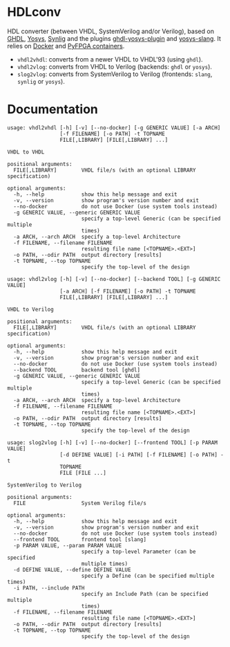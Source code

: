 # HDLconv

HDL converter (between VHDL, SystemVerilog and/or Verilog), based on [GHDL](https://github.com/ghdl/ghdl), [Yosys](https://github.com/YosysHQ/yosys), [Synlig](https://github.com/chipsalliance/synlig) and the plugins [ghdl-yosys-plugin](https://github.com/ghdl/ghdl-yosys-plugin) and [yosys-slang](https://github.com/povik/yosys-slang).
It relies on [Docker](https://docs.docker.com/get-docker) and [PyFPGA containers](https://github.com/PyFPGA/containers).

* `vhdl2vhdl`: converts from a newer VHDL to VHDL'93 (using `ghdl`).
* `vhdl2vlog`: converts from VHDL to Verilog (backends: `ghdl` or `yosys`).
* `slog2vlog`: converts from SystemVerilog to Verilog (frontends: `slang`, `synlig` or `yosys`).

# Documentation

```
usage: vhdl2vhdl [-h] [-v] [--no-docker] [-g GENERIC VALUE] [-a ARCH]
                 [-f FILENAME] [-o PATH] -t TOPNAME
                 FILE[,LIBRARY] [FILE[,LIBRARY] ...]

VHDL to VHDL

positional arguments:
  FILE[,LIBRARY]        VHDL file/s (with an optional LIBRARY specification)

optional arguments:
  -h, --help            show this help message and exit
  -v, --version         show program's version number and exit
  --no-docker           do not use Docker (use system tools instead)
  -g GENERIC VALUE, --generic GENERIC VALUE
                        specify a top-level Generic (can be specified multiple
                        times)
  -a ARCH, --arch ARCH  specify a top-level Architecture
  -f FILENAME, --filename FILENAME
                        resulting file name [<TOPNAME>.<EXT>]
  -o PATH, --odir PATH  output directory [results]
  -t TOPNAME, --top TOPNAME
                        specify the top-level of the design
```

```
usage: vhdl2vlog [-h] [-v] [--no-docker] [--backend TOOL] [-g GENERIC VALUE]
                 [-a ARCH] [-f FILENAME] [-o PATH] -t TOPNAME
                 FILE[,LIBRARY] [FILE[,LIBRARY] ...]

VHDL to Verilog

positional arguments:
  FILE[,LIBRARY]        VHDL file/s (with an optional LIBRARY specification)

optional arguments:
  -h, --help            show this help message and exit
  -v, --version         show program's version number and exit
  --no-docker           do not use Docker (use system tools instead)
  --backend TOOL        backend tool [ghdl]
  -g GENERIC VALUE, --generic GENERIC VALUE
                        specify a top-level Generic (can be specified multiple
                        times)
  -a ARCH, --arch ARCH  specify a top-level Architecture
  -f FILENAME, --filename FILENAME
                        resulting file name [<TOPNAME>.<EXT>]
  -o PATH, --odir PATH  output directory [results]
  -t TOPNAME, --top TOPNAME
                        specify the top-level of the design
```

```
usage: slog2vlog [-h] [-v] [--no-docker] [--frontend TOOL] [-p PARAM VALUE]
                 [-d DEFINE VALUE] [-i PATH] [-f FILENAME] [-o PATH] -t
                 TOPNAME
                 FILE [FILE ...]

SystemVerilog to Verilog

positional arguments:
  FILE                  System Verilog file/s

optional arguments:
  -h, --help            show this help message and exit
  -v, --version         show program's version number and exit
  --no-docker           do not use Docker (use system tools instead)
  --frontend TOOL       frontend tool [slang]
  -p PARAM VALUE, --param PARAM VALUE
                        specify a top-level Parameter (can be specified
                        multiple times)
  -d DEFINE VALUE, --define DEFINE VALUE
                        specify a Define (can be specified multiple times)
  -i PATH, --include PATH
                        specify an Include Path (can be specified multiple
                        times)
  -f FILENAME, --filename FILENAME
                        resulting file name [<TOPNAME>.<EXT>]
  -o PATH, --odir PATH  output directory [results]
  -t TOPNAME, --top TOPNAME
                        specify the top-level of the design
```
